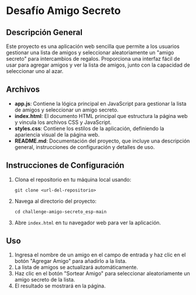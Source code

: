 # Desafío Amigo Secreto

## Descripción General
Este proyecto es una aplicación web sencilla que permite a los usuarios gestionar una lista de amigos y seleccionar aleatoriamente un "amigo secreto" para intercambios de regalos. Proporciona una interfaz fácil de usar para agregar amigos y ver la lista de amigos, junto con la capacidad de seleccionar uno al azar.

## Archivos
- **app.js**: Contiene la lógica principal en JavaScript para gestionar la lista de amigos y seleccionar un amigo secreto.
- **index.html**: El documento HTML principal que estructura la página web y vincula los archivos CSS y JavaScript.
- **styles.css**: Contiene los estilos de la aplicación, definiendo la apariencia visual de la página web.
- **README.md**: Documentación del proyecto, que incluye una descripción general, instrucciones de configuración y detalles de uso.

## Instrucciones de Configuración
1. Clona el repositorio en tu máquina local usando:
   ```
   git clone <url-del-repositorio>
   ```
2. Navega al directorio del proyecto:
   ```
   cd challenge-amigo-secreto_esp-main
   ```
3. Abre `index.html` en tu navegador web para ver la aplicación.

## Uso
1. Ingresa el nombre de un amigo en el campo de entrada y haz clic en el botón "Agregar Amigo" para añadirlo a la lista.
2. La lista de amigos se actualizará automáticamente.
3. Haz clic en el botón "Sortear Amigo" para seleccionar aleatoriamente un amigo secreto de la lista.
4. El resultado se mostrará en la página.

